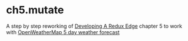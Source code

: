 # ch5.mutate

A step by step reworking of [Developing A Redux Edge](https://bleedingedgepress.com/developing-a-redux-edge/) chapter 5 to work with [OpenWeatherMap 5 day weather forecast](http://openweathermap.org/forecast5)




